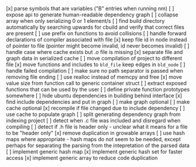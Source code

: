 [x] parse symbols that are variables ("B" entries when running nm)
[ ] expose api to generate human-readable dependency graph
[ ] collapse array when only serializing 0 or 1 element/s
[ ] find build directory automatically by searching upwards for cbuild and verify that correct files are present
[ ] use prefix on functions to avoid collisions
[ ] handle forward declarations of compiler associated with file
[x] keep file id in node instead of pointer to file (pointer might become invalid, id never becomes invalid)
[ ] handle case where cache exists but .o file is missing
[x] separate file and graph data in serialized cache
[ ] move compilation of project to different file
[x] move functions and includes to `bld_file` keep edges in `bld_node`
[ ] handle failed compilation
[ ] make sure no path separator is passed when removing file ending
[ ] use realloc instead of memcpy and free
[x] move value size from function call to generic container struct
[ ] extract exposed functions that can be used by the user
[ ] define private function prototypes somewhere
[ ] hide ubuntu dependencies in building behind interface
[x] find include dependencies and put in graph
[ ] make graph optional
[ ] make cache optional
[x] recompile if file changed due to include dependency
[ ] use cache to populate graph
[ ] split generating dependency graph from indexing project
[ ] detect when .c file was included and disregard when compiling
[ ] detect if .h file is header only
    - unclear what it means for a file to be "header only"
[x] remove duplication in growable arrays
[ ] use hash maps where appropriate
    - hash maps do not seem to be needed, except perhaps for separating the parsing from the intepretation of the parsed data
[ ] implement generic hash map
[x] implement generic hash set for faster access
[x] implement generic array to reduce code duplication


